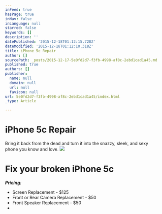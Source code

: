```yaml
---
inFeed: true
hasPage: true
inNav: false
inLanguage: null
starred: false
keywords: []
description: ''
datePublished: '2015-12-18T01:12:15.728Z'
dateModified: '2015-12-18T01:12:10.318Z'
title: iPhone 5c Repair
author: []
sourcePath: _posts/2015-12-17-5e0fd2d7-f3fb-4998-af8c-2ebd1cad1a45.md
published: true
authors: []
publisher:
  name: null
  domain: null
  url: null
  favicon: null
url: 5e0fd2d7-f3fb-4998-af8c-2ebd1cad1a45/index.html
_type: Article

---
```

# **iPhone 5c Repair**

Bring it back from the dead and turn it into the snazzy, sleek, and sexy phone you know and love.
![](https://the-grid-user-content.s3-us-west-2.amazonaws.com/a547f55f-0af0-4345-a3bc-3e11d8d58433.jpg)

# Fix your broken iPhone 5c

_**Pricing:**_

* Screen Replacement - $125
* Front or Rear Camera Replacement - $50
* Front Speaker Replacement - $50
*